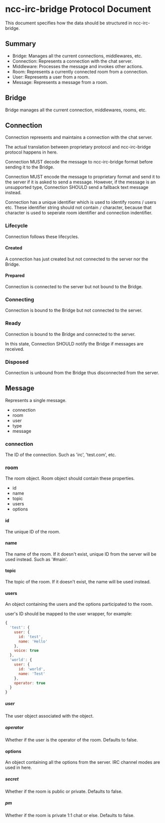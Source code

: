 ncc-irc-bridge Protocol Document
================================

This document specifies how the data should be structured in ncc-irc-bridge.

Summary
-------

- Bridge: Manages all the current connections, middlewares, etc.
- Connection: Represents a connection with the chat server.
- Middleware: Processes the message and invokes other actions.
- Room: Represents a currently connected room from a connection.
- User: Represents a user from a room.
- Message: Represents a message from a room.

Bridge
------

Bridge manages all the current connection, middlewares, rooms, etc.

Connection
----------

Connection represents and maintains a connection with the chat server.

The actual translation between proprietary protocol and ncc-irc-bridge
protocol happens in here.

Connection MUST decode the message to ncc-irc-bridge format before sending it to
the Bridge.

Connection MUST encode the message to proprietary format and send it to the
server if it is asked to send a message. However, if the message is an
unsupported type, Connection SHOULD send a fallback text message instead.

Connection has a unique identifier which is used to identify rooms / users
etc. These identifier string should not contain `/` character, because that
character is used to seperate room identifier and connection indentifier.

### Lifecycle

Connection follows these lifecycles.

#### Created

A connection has just created but not connected to the server nor the Bridge.

#### Prepared

Connection is connected to the server but not bound to the Bridge.

### Connecting

Connection is bound to the Bridge but not connected to the server.

### Ready

Connection is bound to the Bridge and connected to the server.

In this state, Connection SHOULD notify the Bridge if messages are received.

### Disposed

Connection is unbound from the Bridge thus disconnected from the server.

Message
-------

Represents a single message.

- connection
- room
- user
- type
- message

### connection

The ID of the connection. Such as 'irc', 'test.com', etc.

### room

The room object. Room object should contain these properties.

- id
- name
- topic
- users
- options

#### id

The unique ID of the room.

#### name

The name of the room. If it doesn't exist, unique ID from the server will
be used instead. Such as '#main'.

#### topic

The topic of the room. If it doesn't exist, the name will be used instead.

#### users

An object containing the users and the options participated to the room.

user's ID should be mapped to the user wrapper, for example:

```js
{
  'test': {
    user: {
      id: 'test',
      name: 'Hello'
    },
    voice: true
  },
  'world': {
    user: {
      id: 'world',
      name: 'Test'
    },
    operator: true
  }
}
```

##### user

The user object associated with the object.

##### operator

Whether if the user is the operator of the room. Defaults to false.

#### options

An object containing all the options from the server. IRC channel modes are
used in here.

##### secret

Whether if the room is public or private. Defaults to false.

##### pm

Whether if the room is private 1:1 chat or else. Defaults to false.
